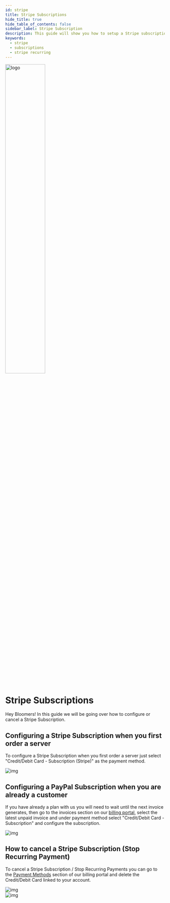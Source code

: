 ```yaml
---
id: stripe
title: Stripe Subscriptions
hide_title: true
hide_table_of_contents: false
sidebar_label: Stripe Subscription
description: This guide will show you how to setup a Stripe subscription and how to cancel it if neccesary.
keywords:
  - stripe
  - subscriptions
  - stripe recurring
---
```


<div class="text--center">
<img src="https://bloom.host/logo-white.svg" alt="logo" height="50%" width="50%"/>
<h1>Stripe Subscriptions</h1>
</div>

Hey Bloomers! In this guide we will be going over how to configure or cancel a Stripe Subscription.


## Configuring a Stripe Subscription when you first order a server

To configure a Stripe Subscription when you first order a server just select "Credit/Debit Card - Subscription (Stripe)" as the payment method.

<div class="text--center">
<img src={require('../../static/imgs/billing/stripe/1.png').default} alt="img"/></div>

## Configuring a PayPal Subscription when you are already a customer

If you have already a plan with us you will need to wait until the next invoice generates, then go to the invoices section on our [billing portal](https://billing.bloom.host/clientarea.php?action=invoices), select the latest unpaid invoice and under payment method select "Credit/Debit Card - Subscription" and configure the subscription.

<div class="text--center">
<img src={require('../../static/imgs/billing/stripe/2.png').default} alt="img"/></div>

## How to cancel a Stripe Subscription (Stop Recurring Payment)

To cancel a Stripe Subscription / Stop Recurring Payments you can go to the [Payment Methods](https://billing.bloom.host/index.php?rp=/account/paymentmethods) section of our billing portal and delete the Credit/Debit Card linked to your account. 

<div class="text--center">
<img src={require('../../static/imgs/billing/stripe/3.png').default} alt="img"/></div>

<div class="text--center">
<img src={require('../../static/imgs/billing/stripe/4.png').default} alt="img"/></div>